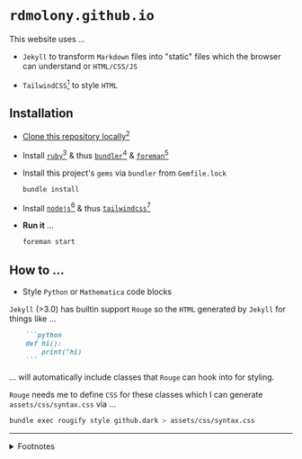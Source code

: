 # `rdmolony.github.io`

This website uses ...

- `Jekyll` to transform `Markdown` files into "static" files which the browser can understand or `HTML/CSS/JS`

- `TailwindCSS`[^TAILWIND] to style `HTML` 


## Installation

- [Clone this repository locally](https://docs.github.com/en/repositories/creating-and-managing-repositories/cloning-a-repository)[^GITHUB]

- Install [`ruby`](https://ruby-lang.org/)[^RUBY] & thus [`bundler`](https://github.com/rubygems/bundler)[^BUNDLER] & [`foreman`](https://github.com/ddollar/foreman)[^FOREMAN]
    
- Install this project's `gems` via `bundler` from `Gemfile.lock`

    ```sh
    bundle install
    ```

- Install [`nodejs`](https://nodejs.org/)[^NODEJS] & thus [`tailwindcss`](https://tailwindcss.com/)[^TAILWIND]

- **Run it** ...

    ```sh
    foreman start
    ```

## How to ...

- Style `Python` or `Mathematica` code blocks

`Jekyll` (>3.0) has builtin support `Rouge` so the `HTML` generated by `Jekyll` for things like ...

```markdown
    ```python
    def hi():
        print("hi)
    ```
```

... will automatically include classes that `Rouge` can hook into for styling.

`Rouge` needs me to define `CSS` for these classes which I can generate `assets/css/syntax.css` via ...

```sh
bundle exec rougify style github.dark > assets/css/syntax.css
```


---

<details>
<summary>Footnotes</summary>

[^BUNDLER]:
    
    Enables installing `gems` from `Gemfile` & `Gemfile.lock` 

    I use [`gem`](https://ruby-lang.org/) ...

    ```sh
    gem install bundler
    ```

    The first time I set this up [I had issues](https://github.com/rdmolony/til/blob/2b968e9e27516516c1afdbd979a4e183f640acae/til/fix-gem-not-installed-on-my-machine.md) which I fixed via `bundle config set --global path "$HOME/.bundle/"`

[^FOREMAN]:

    `foreman` enables running multiple services at the same time - in this case `jekyll` & `tailwindcss`

    I use [`gem`](https://ruby-lang.org/) ...

    ```sh
    gem install foreman
    ```

[^GITHUB]:

    I use [`git clone`](https://git-scm.com/) ...

    ```sh
    git clone git@github.com:rdmolony/rdmolony.github.io.git
    ```

    ... since I prefer to [authenticate with `GitHub` via `SSH`](https://docs.github.com/en/authentication/connecting-to-github-with-ssh)

[^NODEJS]:

    A `JavaScript` runtime

    I use [`nix`](https://github.com/DeterminateSystems/nix-installer) ...

    ```sh
    nix profile install nixpkgs#nodejs
    ```

[^RUBY]:

    I use [`nix`](https://github.com/DeterminateSystems/nix-installer) ...

    ```sh
    nix profile install nixpkgs#ruby
    ```

[^TAILWIND]:

    Rather than only styling `HTML` elements via `CSS` or `SCSS` files, `TailwindCSS` encourages targeting specific elements directly in `HTML` via `tailwind` classes.  It reads these `HTML` files to generate `CSS` for you by combining these classes & thus defining things font size, type, color

    I use [`npm`](https://nodejs.org/) ...

    ```sh
    npm install -D tailwindcss
    ```
